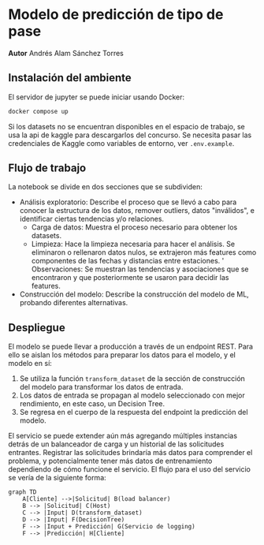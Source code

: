 # Modelo de predicción de tipo de pase

**Autor** Andrés Alam Sánchez Torres

## Instalación del ambiente

El servidor de jupyter se puede iniciar usando Docker:

```bash
docker compose up
```

Si los datasets no se encuentran disponibles en el espacio de trabajo, se usa la api de kaggle para descargarlos del concurso.
Se necesita pasar las credenciales de Kaggle como variables de entorno, ver `.env.example`.


## Flujo de trabajo

La notebook se divide en dos secciones que se subdividen:

- Análisis exploratorio: Describe el proceso que se llevó a cabo para conocer la estructura de los datos, remover outliers, datos "inválidos", e identificar ciertas tendencias y/o relaciones.
    - Carga de datos: Muestra el proceso necesario para obtener los datasets.
    - Limpieza: Hace la limpieza necesaria para hacer el análisis. Se eliminaron o rellenaron datos nulos, se extrajeron más features como componentes de las fechas y distancias entre estaciones.
    ' Observaciones: Se muestran las tendencias y asociaciones que se encontraron y que posteriormente se usaron para decidir las features.
- Construcción del modelo: Describe la construcción del modelo de ML, probando diferentes alternativas.


## Despliegue

El modelo se puede llevar a producción a través de un endpoint REST. Para ello se aislan los métodos para preparar los datos para el modelo, y el modelo en sí:

1. Se utiliza la función `transform_dataset` de la sección de construcción del modelo para transformar los datos de entrada.
2. Los datos de entrada se propagan al modelo seleccionado con mejor rendimiento, en este caso, un Decision Tree.
3. Se regresa en el cuerpo de la respuesta del endpoint la predicción del modelo.

El servicio se puede extender aún más agregando múltiples instancias detrás de un balanceador de carga y un historial de las solicitudes entrantes. Registrar las solicitudes brindaría más datos para comprender el problema, y potencialmente tener más datos de entrenamiento dependiendo de cómo funcione el servicio. El flujo para el uso del servicio se vería de la siguiente forma:

```mermaid
graph TD
    A[Cliente] -->|Solicitud| B(load balancer)
    B --> |Solicitud| C(Host)
    C --> |Input| D(transform_dataset)
    D --> |Input| F(DecisionTree)
    F --> |Input + Predicción| G(Servicio de logging)
    F --> |Predicción| H[Cliente]
```
 




